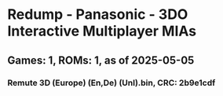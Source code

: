 # Redump - Panasonic - 3DO Interactive Multiplayer MIAs
## Games: 1, ROMs: 1, as of 2025-05-05

### Remute 3D (Europe) (En,De) (Unl).bin, CRC: 2b9e1cdf
